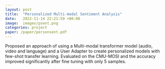 ```yaml
---
layout: post
title:  "Personalized Multi-modal Sentiment Analysis"
date:   2022-11-14 22:21:59 +00:00
image:  images/psent.png
categories: project
paper: /paper/personsent.pdf
---
```

Proposed an approach of using a Multi-modal transformer model (audio, video and language) and a User
Adapter to create personalized models with few-shot transfer learning.
Evaluated on the CMU-MOSI and the accuracy improved significantly after fine tuning with only 5 samples.